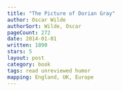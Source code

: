 ```yaml
---
title: "The Picture of Dorian Gray"
author: Oscar Wilde
authorSort: Wilde, Oscar
pageCount: 272
date: 2014-01-01
written: 1890
stars: 5
layout: post
category: book
tags: read unreviewed humor
mapping: England, UK, Europe
---
```

